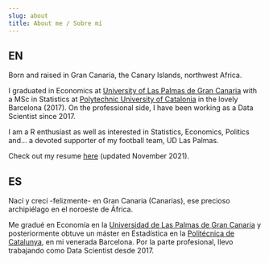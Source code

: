 ```yaml
---
slug: about
title: About me / Sobre mí
---
```


## EN

Born and raised in Gran Canaria, the Canary Islands, northwest Africa.

I graduated in Economics at [University of Las Palmas de Gran Canaria](https://www.ulpgc.es) with a MSc in Statistics at [Polytechnic University of Catalonia](https://www.upc.edu/en) in the lovely Barcelona (2017). On the professional side, I have been working as a Data Scientist since 2017.

I am a R enthusiast as well as interested in Statistics, Economics, Politics and… a devoted supporter of my football team, UD Las Palmas.

Check out my resume [here](jorge_lopez_perez_nov21.pdf) (updated November 2021).


## ES

Nací y crecí -felizmente- en Gran Canaria (Canarias), ese precioso archipiélago en el noroeste de África.

Me gradué en Economía en la [Universidad de Las Palmas de Gran Canaria](https://www.ulpgc.es) y posteriormente obtuve un máster en Estadística en la [Politécnica de Catalunya](https://www.upc.edu/en), en mi venerada Barcelona. Por la parte profesional, llevo trabajando como Data Scientist desde 2017.
